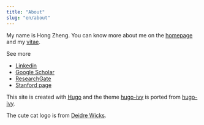 ```yaml
---
title: "About"
slug: "en/about"
---
```


My name is Hong Zheng. You can know more about me on the [homepage](/) and my [vitae](../vitae/).   

See more

- <a href="https://www.linkedin.com/in/hong-zheng-84612791/" target="_blank">Linkedin</a>
- <a href="https://scholar.google.com/citations?user=TToRxrwAAAAJ&hl=en" target="_blank">Google Scholar</a>
- <a href="https://www.researchgate.net/profile/Hong_Zheng13" target="_blank">ResearchGate</a>
- <a href="https://profiles.stanford.edu/hong-zheng" target="_blank">Stanford page</a>

This site is created with <a href="https://gohugo.io" target="_blank">Hugo</a> and the theme <a href="https://github.com/yihui/hugo-ivy" target="_blank">hugo-ivy</a> is ported from <a href="https://github.com/rbind/yihui" target="_blank">hugo-ivy</a>.

The cute cat logo is from <a href="https://www.etsy.com/shop/waterinmypaint" target="_blank">Deidre Wicks</a>.